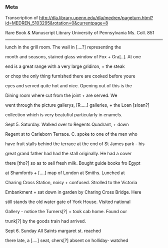 ### Meta
Transcription of http://dla.library.upenn.edu/dla/medren/pageturn.html?id=MEDREN_5103295&rotation=0&currentpage=8

Rare Book & Manuscript Library University of Pennsylvania Ms. Coll. 851

-------

lunch in the grill room. The wall in [....?] representing the

month and seasons, stained glass window of Fox + Gra[..]. At one

end is a great range with a very large gridiron, + the steak 

or chop the only thing furnished there are cooked before youre

eyes and served quite hot and nice. Opening out of this is the

Dining room where cut from the joint + are served. We

went through the picture gallerys, [R.....] galleries, + the Loan [sloan?]

collection which is very beatufiul particularly in enamels.

Sept 5. Saturday. Walked over to Regents Quadrant, + down

Regent st to Carleborn Terrace. C. spoke to one of the men who

have fruit stalls behind the terrace at the end of St James park - his

great grand father had had the stall originally. He had a cover

there [tho?] so as to sell fresh milk. Bought guide books fro Egypt

at Shamfords + [....] map of London at Smiths. Lunched at

Charing Cross Station, noisy + confused. Strolled to the Victoria

Embankment + sat down in garden by Charing Cross Bridge. Here

still stands the old water gate of York House. Visited national

Gallery - notice the Turners[?] + took cab home. Found our

trunk[?] by the goods train had arrived.

Sept 6. Sunday All Saints margaret st. reached

there late, a [....] seat, chers[?] absent on holliday- watched


